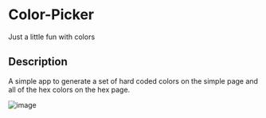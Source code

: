 # Color-Picker

Just a little fun with colors

## Description

A simple app to generate a set of hard coded colors on the simple page and all of the hex
colors on the hex page.

![image](https://user-images.githubusercontent.com/73912705/129431920-22bbd838-09ad-45e7-bdf7-63252a0eafd9.png)
